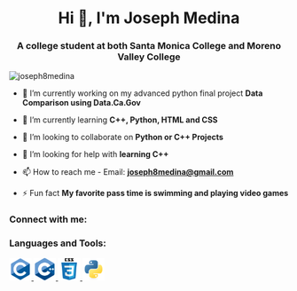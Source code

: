 <h1 align="center">Hi 👋, I'm Joseph Medina</h1>
<h3 align="center">A college student at both Santa Monica College and Moreno Valley College</h3>

<p align="left"> <img src="https://komarev.com/ghpvc/?username=joseph8medina&label=Profile%20views&color=0e75b6&style=flat" alt="joseph8medina" /> </p>

- 🔭 I’m currently working on my advanced python final project **Data Comparison using Data.Ca.Gov**

- 🌱 I’m currently learning **C++, Python, HTML and CSS**

- 👯 I’m looking to collaborate on **Python or C++ Projects**

- 🤝 I’m looking for help with **learning C++**

- 📫 How to reach me - Email: **joseph8medina@gmail.com**

- ⚡ Fun fact **My favorite pass time is swimming and playing video games**

<h3 align="left">Connect with me:</h3>
<p align="left">
</p>

<h3 align="left">Languages and Tools:</h3>
<p align="left"> <a href="https://www.cprogramming.com/" target="_blank" rel="noreferrer"> <img src="https://raw.githubusercontent.com/devicons/devicon/master/icons/c/c-original.svg" alt="c" width="40" height="40"/> </a> <a href="https://www.w3schools.com/cpp/" target="_blank" rel="noreferrer"> <img src="https://raw.githubusercontent.com/devicons/devicon/master/icons/cplusplus/cplusplus-original.svg" alt="cplusplus" width="40" height="40"/> </a> <a href="https://www.w3schools.com/css/" target="_blank" rel="noreferrer"> <img src="https://raw.githubusercontent.com/devicons/devicon/master/icons/css3/css3-original-wordmark.svg" alt="css3" width="40" height="40"/> </a> <a href="https://www.python.org" target="_blank" rel="noreferrer"> <img src="https://raw.githubusercontent.com/devicons/devicon/master/icons/python/python-original.svg" alt="python" width="40" height="40"/> </a> </p>


